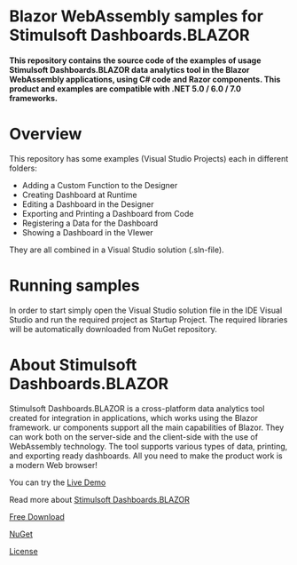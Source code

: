 # Blazor WebAssembly samples for Stimulsoft Dashboards.BLAZOR

#### This repository contains the source code of the examples of usage Stimulsoft Dashboards.BLAZOR data analytics tool in the Blazor WebAssembly applications, using C# code and Razor components. This product and examples are compatible with .NET 5.0 / 6.0 / 7.0 frameworks.

# Overview
This repository has some examples (Visual Studio Projects) each in different folders:
* Adding a Custom Function to the Designer
* Creating Dashboard at Runtime
* Editing a Dashboard in the Designer
* Exporting and Printing a Dashboard from Code
* Registering a Data for the Dashboard
* Showing a Dashboard in the VIewer

They are all combined in a Visual Studio solution (.sln-file).

# Running samples
In order to start simply open the Visual Studio solution file in the IDE Visual Studio and run the required project as Startup Project. The required libraries will be automatically downloaded from NuGet repository.

# About Stimulsoft Dashboards.BLAZOR
Stimulsoft Dashboards.BLAZOR is a cross-platform data analytics tool created for integration in applications, which works using the Blazor framework. ur components support all the main capabilities of Blazor. They can work both on the server-side and the client-side with the use of WebAssembly technology. The tool supports various types of data, printing, and exporting ready dashboards. All you need to make the product work is a modern Web browser!

You can try the [Live Demo](http://demo.stimulsoft.com/#Net)

Read more about [Stimulsoft Dashboards.BLAZOR](https://www.stimulsoft.com/en/products/dashboards-blazor)

[Free Download](https://www.stimulsoft.com/en/downloads)

[NuGet](https://www.nuget.org/packages/Stimulsoft.Dashboards.Blazor)

[License](LICENSE.md)
